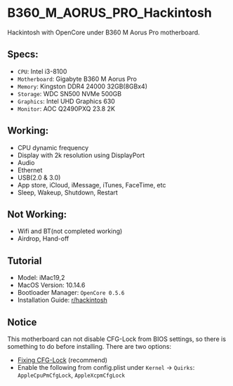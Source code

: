 # B360_M_AORUS_PRO_Hackintosh
Hackintosh with OpenCore under B360 M Aorus Pro motherboard.

## Specs:

* `CPU`: Intel i3-8100
* `Motherboard`: Gigabyte B360 M Aorus Pro
* `Memory`: Kingston DDR4 24000 32GB(8GBx4)
* `Storage`: WDC SN500 NVMe 500GB
* `Graphics`: Intel UHD Graphics 630
* `Monitor`: AOC Q2490PXQ 23.8 2K


## Working:

* CPU dynamic frequency
* Display with 2k resolution using DisplayPort
* Audio
* Ethernet
* USB(2.0 & 3.0)
* App store, iCloud, iMessage, iTunes, FaceTime, etc
* Sleep, Wakeup, Shutdown, Restart


## Not Working:

* Wifi and BT(not completed working)
* Airdrop, Hand-off


## Tutorial

* Model: iMac19,2
* MacOS Version: 10.14.6
* Bootloader Manager: `OpenCore 0.5.6`
* Installation Guide: [r/hackintosh](https://khronokernel-2.gitbook.io/opencore-vanilla-desktop-guide/)


## Notice

This motherboard can not disable CFG-Lock from BIOS settings, so there is something to do before installing. There are two options:

* [Fixing CFG-Lock](https://khronokernel-2.gitbook.io/opencore-vanilla-desktop-guide/extras/msr-lock) (recommend)
* Enable the following from config.plist under `Kernel` -> `Quirks`: `AppleCpuPmCfgLock`, `AppleXcpmCfgLock`
